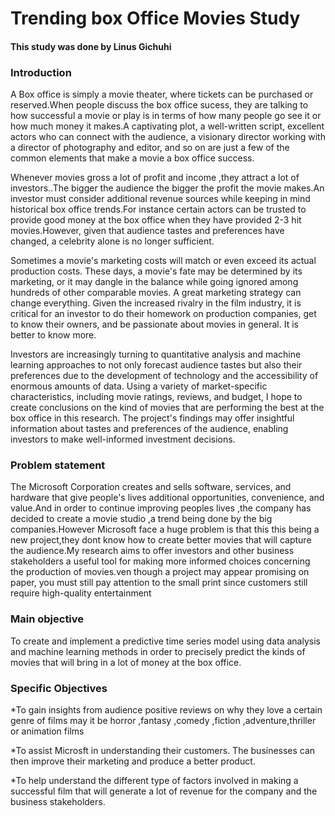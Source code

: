 
# Trending box Office Movies Study

#### This study was done by Linus Gichuhi

### Introduction
A Box office is simply a movie theater, where tickets can be purchased or reserved.When people discuss the box office sucess, they are talking to how successful a movie or play is in terms of how many people go see it or how much money it makes.A captivating plot, a well-written script, excellent actors who can connect with the audience, a visionary director working with a director of photography and editor, and so on are just a few of the common elements that make a movie a box office success.

Whenever movies gross a lot of profit and income ,they attract a lot of investors..The bigger the audience the bigger the profit the movie makes.An investor must consider additional revenue sources while keeping in mind historical box office trends.For instance certain actors can be trusted to provide good money at the box office when they have provided 2-3 hit movies.However, given that audience tastes and preferences have changed, a celebrity alone is no longer sufficient.

Sometimes a movie's marketing costs will match or even exceed its actual production costs. These days, a movie's fate may be determined by its marketing, or it may dangle in the balance while going ignored among hundreds of other comparable movies. A great marketing strategy can change everything. Given the increased rivalry in the film industry, it is critical for an investor to do their homework on production companies, get to know their owners, and be passionate about movies in general. It is better to know more.

Investors are increasingly turning to quantitative analysis and machine learning approaches to not only forecast audience tastes but also their preferences due to the development of technology and the accessibility of enormous amounts of  data. Using a variety of market-specific characteristics, including movie ratings, reviews, and budget, I hope to create conclusions on the kind of movies that are performing the best at the box office in this research. The project's findings may offer insightful information about tastes and preferences of the audience, enabling investors to make well-informed investment decisions.
### Problem statement
The Microsoft Corporation creates and sells software, services, and hardware that give people's lives additional opportunities, convenience, and value.And in order to continue improving peoples lives ,the company has decided to create a movie studio ,a trend being done by the big companies.However Microsoft face a huge problem is that this this being a new project,they dont know how to create better movies that will capture the audience.My research aims to offer investors and other business stakeholders a useful tool for making more informed choices concerning the production of movies.ven though a project may appear promising on paper, you must still pay attention to the small print since customers still require high-quality entertainment

### Main objective
To create and implement a predictive time series model using data analysis and machine learning methods in order to precisely predict the kinds of movies that will bring in a lot of money at the box office.

### Specific Objectives
*To gain insights from audience positive reviews on why they love a certain genre of films may it be horror ,fantasy ,comedy ,fiction      ,adventure,thriller or animation films

*To assist Microsft in understanding their customers. The businesses can then improve their marketing and produce a better product. 

*To help understand the different type of factors involved in making a successful film that will generate a lot of revenue for the company and the business stakeholders.